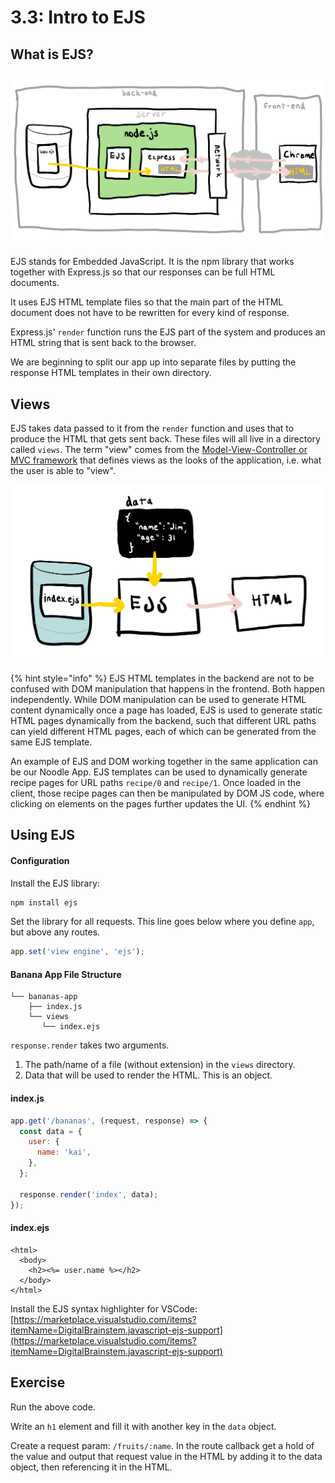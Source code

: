 # 3.3: Intro to EJS

## What is EJS?

![EJS is a template engine that operates on the backend to simplify HTML page generation.](../../.gitbook/assets/ejs.jpg)

EJS stands for Embedded JavaScript. It is the npm library that works together with Express.js so that our responses can be full HTML documents.

It uses EJS HTML template files so that the main part of the HTML document does not have to be rewritten for every kind of response.

Express.js' `render` function runs the EJS part of the system and produces an HTML string that is sent back to the browser.

We are beginning to split our app up into separate files by putting the response HTML templates in their own directory.

## Views

EJS takes data passed to it from the `render` function and uses that to produce the HTML that gets sent back. These files will all live in a directory called `views`. The term "view" comes from the [Model-View-Controller or MVC framework](https://en.wikipedia.org/wiki/Model%E2%80%93view%E2%80%93controller) that defines views as the looks of the application, i.e. what the user is able to "view".

![EJS combines EJS HTML templates and dynamic data to generate HTML pages for responses](../../.gitbook/assets/ejs2.jpg)

{% hint style="info" %}
EJS HTML templates in the backend are not to be confused with DOM manipulation that happens in the frontend. Both happen independently. While DOM manipulation can be used to generate HTML content dynamically once a page has loaded, EJS is used to generate static HTML pages dynamically from the backend, such that different URL paths can yield different HTML pages, each of which can be generated from the same EJS template. 

An example of EJS and DOM working together in the same application can be our Noodle App. EJS templates can be used to dynamically generate recipe pages for URL paths `recipe/0` and `recipe/1`. Once loaded in the client, those recipe pages can then be manipulated by DOM JS code, where clicking on elements on the pages further updates the UI.
{% endhint %}

## Using EJS

#### Configuration

Install the EJS library:

```bash
npm install ejs
```

Set the library for all requests. This line goes below where you define `app`, but above any routes.

```javascript
app.set('view engine', 'ejs');
```

#### Banana App File Structure

```text
└── bananas-app
    ├── index.js
    └── views
       └── index.ejs
```

`response.render` takes two arguments.

1. The path/name of a file \(without extension\) in the `views` directory.
2. Data that will be used to render the HTML. This is an object.

#### index.js

```javascript
app.get('/bananas', (request, response) => {
  const data = {
    user: {
      name: 'kai',
    },
  };

  response.render('index', data);
});
```

#### index.ejs

```markup
<html>
  <body>
    <h2><%= user.name %></h2>
  </body>
</html>
```

Install the EJS syntax highlighter for VSCode: [https://marketplace.visualstudio.com/items?itemName=DigitalBrainstem.javascript-ejs-support](https://marketplace.visualstudio.com/items?itemName=DigitalBrainstem.javascript-ejs-support)

## Exercise

Run the above code.

Write an `h1` element and fill it with another key in the `data` object.

Create a request param: `/fruits/:name`. In the route callback get a hold of the value and output that request value in the HTML by adding it to the data object, then referencing it in the HTML.

